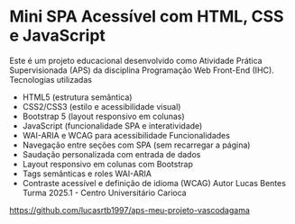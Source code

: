 # Mini SPA Acessível com HTML, CSS e JavaScript
Este é um projeto educacional desenvolvido como Atividade
Prática Supervisionada (APS) da disciplina Programação Web
Front-End (IHC).
Tecnologias utilizadas
- HTML5 (estrutura semântica)
- CSS2/CSS3 (estilo e acessibilidade visual)
- Bootstrap 5 (layout responsivo em colunas)
- JavaScript (funcionalidade SPA e interatividade)
- WAI-ARIA e WCAG para acessibilidade
Funcionalidades
- Navegação entre seções com SPA (sem recarregar a página)
- Saudação personalizada com entrada de dados
- Layout responsivo em colunas com Bootstrap
- Tags semânticas e roles WAI-ARIA
- Contraste acessível e definição de idioma (WCAG)
Autor
Lucas Bentes
Turma 2025.1 - Centro Universitário Carioca

https://github.com/lucasrtb1997/aps-meu-projeto-vascodagama
